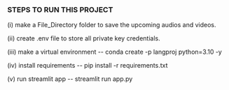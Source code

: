 ### STEPS TO RUN THIS PROJECT

(i) make a File_Directory folder to save the upcoming audios and videos.

(ii) create .env file to store all private key credentials.

(iii) make a virtual environment
 -- conda create -p langproj python=3.10 -y

(iv) install requirements
-- pip install -r requirements.txt

(v) run streamlit app
-- streamlit run app.py

